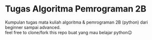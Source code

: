 # Tugas Algoritma Pemrograman 2B
Kumpulan tugas mata kuliah algoritma & pemrograman 2B (python) dari beginner sampai advanced. <br> 
feel free to clone/fork this repo buat yang mau belajar python😉<br>
